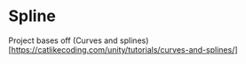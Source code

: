 # Spline

Project bases off (Curves and splines)[https://catlikecoding.com/unity/tutorials/curves-and-splines/]
